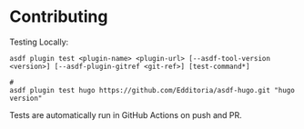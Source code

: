 # Contributing

Testing Locally:

```shell
asdf plugin test <plugin-name> <plugin-url> [--asdf-tool-version <version>] [--asdf-plugin-gitref <git-ref>] [test-command*]

#
asdf plugin test hugo https://github.com/Edditoria/asdf-hugo.git "hugo version"
```

Tests are automatically run in GitHub Actions on push and PR.

